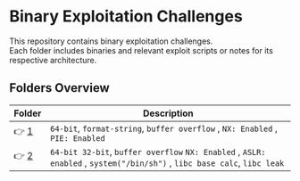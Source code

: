﻿# Binary Exploitation Challenges

This repository contains binary exploitation challenges.  
Each folder includes binaries and relevant exploit scripts or notes for its respective architecture.

## Folders Overview

| Folder      | Description                                                                                                              |
| ----------- | ------------------------------------------------------------------------------------------------------------------------ |
| 👉 [1](./1/) | `64-bit`, `format-string`, `buffer overflow` , `NX: Enabled` , `PIE: Enabled`                                            |
| 👉 [2](./2/) | `64-bit 32-bit`, `buffer overflow` `NX: Enabled` , `ASLR: enabled` , `system("/bin/sh")` , `libc base calc`, `libc leak` |
